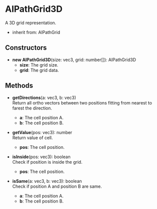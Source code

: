 # AIPathGrid3D

A 3D grid representation.
- inherit from: AIPathGrid
## Constructors
- **new AIPathGrid3D**(size: vec3, grid: number[]): AIPathGrid3D   
   - **size**: The grid size.
   - **grid**: The grid data.
## Methods
- **getDirections**(a: vec3, b: vec3)   
Return all ortho vectors between two positions fitting from nearest to farest the direction.
   - **a**: The cell position A.
   - **b**: The cell position B.

- **getValue**(pos: vec3): number   
Return value of cell.
   - **pos**: The cell position.

- **isInside**(pos: vec3): boolean   
Check if position is inside the grid.
   - **pos**: The cell position.

- **isSame**(a: vec3, b: vec3): boolean   
Check if position A and position B are same.
   - **a**: The cell position A.
   - **b**: The cell position B.
